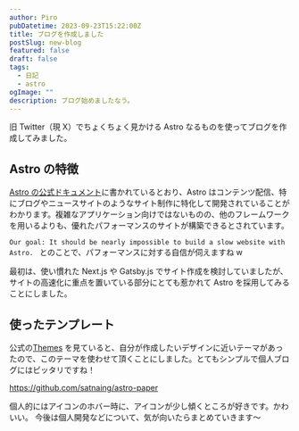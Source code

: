 ```yaml
---
author: Piro
pubDatetime: 2023-09-23T15:22:00Z
title: ブログを作成しました
postSlug: new-blog
featured: false
draft: false
tags:
  - 日記
  - astro
ogImage: ""
description: ブログ始めましたなう。
---
```


旧 Twitter（現 X）でちょくちょく見かける Astro なるものを使ってブログを作成してみました。

## Astro の特徴

[Astro の公式ドキュメント](https://docs.astro.build/en/concepts/why-astro/#astro-is)に書かれているとおり、Astro はコンテンツ配信、特にブログやニュースサイトのようなサイト制作に特化して開発されていることがわかります。複雑なアプリケーション向けではないものの、他のフレームワークを用いるよりも、優れたパフォーマンスのサイトが構築できるとされています。

`Our goal: It should be nearly impossible to build a slow website with Astro. ` とのことで、パフォーマンスに対する自信が伺えますね w

最初は、使い慣れた Next.js や Gatsby.js でサイト作成を検討していましたが、サイトの高速化に重点を置いている部分にとても惹かれて Astro を採用してみることにしました。

## 使ったテンプレート

公式の[Themes](https://astro.build/themes/) を見ていると、自分が作成したいデザインに近いテーマがあったので、このテーマを使わせて頂くことにしました。とてもシンプルで個人ブログにはピッタリですね！

https://github.com/satnaing/astro-paper

個人的にはアイコンのホバー時に、アイコンが少し傾くところが好きです。かわいい。
今後は個人開発などについて、気が向いたらまとめていきます〜
